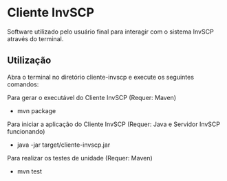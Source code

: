 # Cliente InvSCP
Software utilizado pelo usuário final para interagir com o sistema InvSCP através do terminal.

## Utilização
Abra o terminal no diretório cliente-invscp e execute os seguintes comandos:

Para gerar o executável do Cliente InvSCP (Requer: Maven)
- mvn package

Para iniciar a aplicação do Cliente InvSCP (Requer: Java e Servidor InvSCP funcionando)
- java -jar target/cliente-invscp.jar

Para realizar os testes de unidade (Requer: Maven)
- mvn test